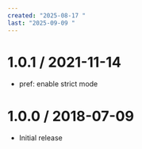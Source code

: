 ```yaml
---
created: "2025-08-17 "
last: "2025-09-09 "
---
```

1.0.1 / 2021-11-14
==================

  * pref: enable strict mode

1.0.0 / 2018-07-09
==================

  * Initial release
